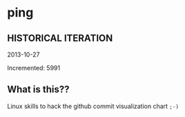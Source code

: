 # ping

## HISTORICAL ITERATION
2013-10-27

Incremented: 5991

## What is this?? 
Linux skills to hack the github commit visualization chart `;-)`
